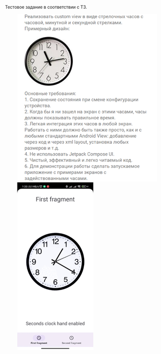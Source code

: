 Тестовое задание в соответствии с ТЗ.

<img src="sample/task.png" height="550" width="460" hspace="40"><img src="sample/clock_sample.gif" height="550" width="250" hspace="40">